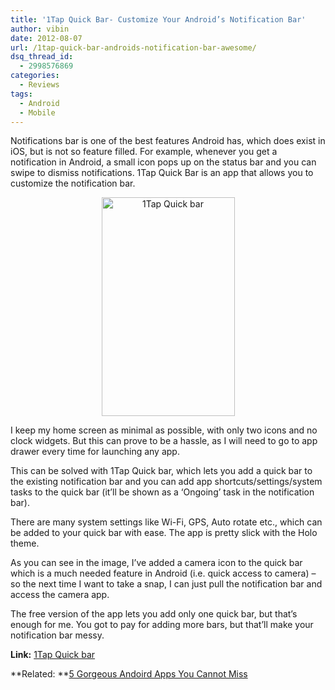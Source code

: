 ```yaml
---
title: '1Tap Quick Bar- Customize Your Android’s Notification Bar'
author: vibin
date: 2012-08-07
url: /1tap-quick-bar-androids-notification-bar-awesome/
dsq_thread_id:
  - 2998576869
categories:
  - Reviews
tags:
  - Android
  - Mobile
---
```

Notifications bar is one of the best features Android has, which does exist in iOS, but is not so feature filled. For example, whenever you get a notification in Android, a small icon pops up on the status bar and you can swipe to dismiss notifications. 1Tap Quick Bar is an app that allows you to customize the notification bar.

<p style="text-align: center;">
  <a href="http://cdn.devilsworkshop.org/files/2012/07/Photo-1.jpg"><img class="aligncenter wp-image-60466" style="border: 0px;" title="1Tap Quick bar" src="http://cdn.devilsworkshop.org/files/2012/07/Photo-1_thumb.jpg" alt="1Tap Quick bar" width="213" height="350" border="0" /></a>
</p>

I keep my home screen as minimal as possible, with only two icons and no clock widgets. But this can prove to be a hassle, as I will need to go to app drawer every time for launching any app.

This can be solved with 1Tap Quick bar, which lets you add a quick bar to the existing notification bar and you can add app shortcuts/settings/system tasks to the quick bar (it&#8217;ll be shown as a &#8216;Ongoing&#8217; task in the notification bar).

There are many system settings like Wi-Fi, GPS, Auto rotate etc., which can be added to your quick bar with ease. The app is pretty slick with the Holo theme.

As you can see in the image, I’ve added a camera icon to the quick bar which is a much needed feature in Android (i.e. quick access to camera) – so the next time I want to take a snap, I can just pull the notification bar and access the camera app.

The free version of the app lets you add only one quick bar, but that’s enough for me. You got to pay for adding more bars, but that’ll make your notification bar messy.

**Link:** <a href="https://play.google.com/store/apps/details?id=com.rootuninstaller.onetap" onclick="_gaq.push(['_trackEvent', 'outbound-article', 'https://play.google.com/store/apps/details?id=com.rootuninstaller.onetap', '1Tap Quick bar\n']);" target="_blank">1Tap Quick bar<br /> </a>

**Related: **[5 Gorgeous Andoird Apps You Cannot Miss][1]

 [1]: http://devilsworkshop.org/five-gorgeous-android-apps/ "5 Gorgeous Android Apps"
